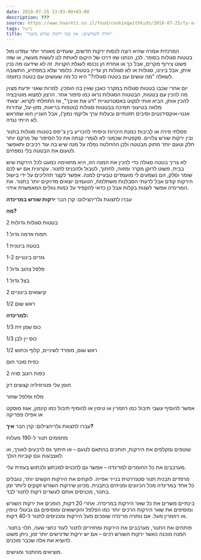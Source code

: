 ```yaml
---
date: 2018-07-25 13:03:00+03:00
description: ???
source: https://www.haaretz.co.il/food/cookingwithkids/2018-07-25/ty-article/0000017f-f898-d2d5-a9ff-f89cee080000
tags: בישול
title: 'חזרה לשורשים: אין כמו ירקות שורש בתנור'
---
```


המרכזית אמרה שהיא רוצה לנסות ירקות חדשים, שעתיים מאוחר יותר עמדנו מול בטטות סגולות בסופר. לכן, הנחנו שזו דרכו של היקום לאותת לנו לעשות מעשה, או שזה פשוט צירוף מקרים, אבל כך או אחרת הן נכנסו לעגלת הקניות. זה לא שידענו מה נכין איתן, אבל בינינו, סגולות או לא סגולות הן עדיין בטטות. כלומר שלא במפתיע, התשובה לשאלה "מה עושים עם בטטה סגולה?" היא כל מה שעושים עם בטטה כתומה.

יום אחרי שכבו בטטות סגולות במקרר כאבן שאין בה הופכין. למרות שאני יודעת מצוין מה להכין עם בטטות, הבטטות הסגולות נראו כמו סיפור אחר. הרצון למצוא מוטיבציה להכין אותן, הביא אותי לנקוט באסטרטגיית "דע את אויבך", אז התחלתי לקרוא. יצאתי מלאה בטיעוני תמיכה בבטטות סגולות (נוטפות בריאות, מזון-על, עתירות אנטי-אוקסידנטים וסיבים תזונתיים ובעלות ערך גליקמי נמוך), אבל העניין הוא שמראש לא הייתי נגדה.

פסלתי פירה או לביבות כמנת היכרות וניסיתי להכריע בין צ'יפס בטטות סגולות בתנור ובין ירקות שורש צלויים. סקפטית שכמוני לא לגמרי קנתה את כל הסיפור של מרקם יותר חלק וטעם יותר מתוק מבטטה ולכן ההחלטה נפלה על מנה שיש בה עוד רכיבים ותאפשר לטעום את הבטטה בלי נספחים.

לא צריך בטטה סגולה כדי להכין את המנה הזו, היא מתאימה כמעט לכל הירקות שיש בבית, פשוט לרוקן מקרר ומזווה, לחתוך, לטבול ולהכניס לתנור. עקרונית אם יש לכם שומר וסלק, הם נשמעים לי מועמדים טבעיים למנה. אפשר לקצר תהליכים על ידי בישול הירקות קודם אבל לדעתי הסבלנות משתלמת, הטעמים יוצאים מדויקים יותר בתנור. את המרינדה אפשר לשנות בקלות אבל כן כדאי להקפיד על כמות נוזלים המאפשרת אידוי.

 עברו לתצוגת גלריהצילום: קרן הבר **ירקות שורש במרינדה**

**מה?**

2 בטטות סגולות גדולות

1 תפוח אדמה גדול

1 בטטה בינונית

1-2 גזרים בינוניים

1 פלפל צהוב גדול

1 בצל גדול

2 קישואים בינוניים

1/2 ראש שום

**למרינדה:**

1/3 כוס שמן זית

1/3 כוס יין לבן

1/2 ראש שום, מופרד לשיניים, קלוף וכתוש

כפית סוכר חום

2 כפות רוטב סויה

חופן עלי פטרוזיליה קצוצים דק

מלח ופלפל שחור

אפשר להוסיף עשבי תיבול כמו רוזמרין או טימין או להוסיף תיבול כמו קינמון, אגוז מוסקט או אפילו פפריקה

 עברו לתצוגת גלריהצילום: קרן הבר **איך?**

מחממים תנור ל-190 מעלות

שוטפים ומקלפים את הירקות, חותכים בהתאם לטעם – או חיתוך גס לרבעים לאורך, או לאצבעות וגם קוביות הולך.

מערבבים את כל החומרים למרינדה – אפשר גם להכניס למכתש ולכתוש בעזרת עלי.

מרפדים תבנית תנור סטנדרטית בנייר אפייה. לוקחים את הירקות הקשים יותר, טובלים כל אחד במרינדה מכל הכיוונים ומניחים בתבנית. מכיוון שירקות השורש זקוקים ליותר זמן בתנור, מכניסים אותם לעשרים דקות לתנור לבד.

בינתיים משרים את כל שאר הירקות במרינדה. אחרי 20 דקות, הופכים את ירקות השורש ומוסיפים את שאר הירקות הרכים יותר כמו הפלפל והקישואים ומוסיפים גם גבעולי טימין או רוזמרין מעל. אם נותרה מרינדה שופכים מעל הירקות ומכניסים לתנור ל-40 דקות.

פותחים את התנור, מערבבים את הירקות ומחזירים לתנור לעוד כחצי שעה, תלוי בתנור. המנה מוכנה כאשר ירקות השורש רכים – אם יש ירקות שדורשים יותר זמן, ניתן פשוט להוציא את אלה שכבר מוכנים.

מוציאים מהתנור ומגישים.